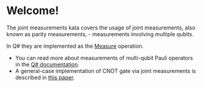 ﻿# Welcome!

The joint measurements kata covers the usage of joint measurements, also known as parity measurements, - 
measurements involving multiple qubits.

In Q# they are implemented as the [Measure](https://docs.microsoft.com/en-us/qsharp/api/prelude/microsoft.quantum.primitive.measure) operation.

* You can read more about measurements of multi-qubit Pauli operators in the [Q# documentation](https://docs.microsoft.com/en-us/quantum/quantum-concepts-7-paulimeasurements).
* A general-case implementation of CNOT gate via joint measurements is described in [this paper](https://arxiv.org/pdf/1201.5734.pdf).